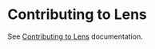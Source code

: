# Contributing to Lens

See [Contributing to Lens](https://docs.k8slens.dev/latest/contributing/) documentation.
